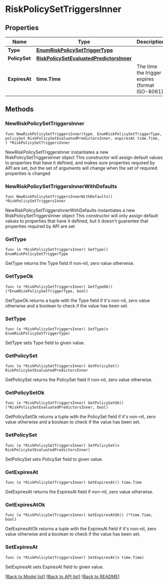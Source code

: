# RiskPolicySetTriggersInner

## Properties

Name | Type | Description | Notes
------------ | ------------- | ------------- | -------------
**Type** | [**EnumRiskPolicySetTriggerType**](EnumRiskPolicySetTriggerType.md) |  | 
**PolicySet** | [**RiskPolicySetEvaluatedPredictorsInner**](RiskPolicySetEvaluatedPredictorsInner.md) |  | 
**ExpiresAt** | **time.Time** | The time the trigger expires (format ISO-8061). | 

## Methods

### NewRiskPolicySetTriggersInner

`func NewRiskPolicySetTriggersInner(type_ EnumRiskPolicySetTriggerType, policySet RiskPolicySetEvaluatedPredictorsInner, expiresAt time.Time, ) *RiskPolicySetTriggersInner`

NewRiskPolicySetTriggersInner instantiates a new RiskPolicySetTriggersInner object
This constructor will assign default values to properties that have it defined,
and makes sure properties required by API are set, but the set of arguments
will change when the set of required properties is changed

### NewRiskPolicySetTriggersInnerWithDefaults

`func NewRiskPolicySetTriggersInnerWithDefaults() *RiskPolicySetTriggersInner`

NewRiskPolicySetTriggersInnerWithDefaults instantiates a new RiskPolicySetTriggersInner object
This constructor will only assign default values to properties that have it defined,
but it doesn't guarantee that properties required by API are set

### GetType

`func (o *RiskPolicySetTriggersInner) GetType() EnumRiskPolicySetTriggerType`

GetType returns the Type field if non-nil, zero value otherwise.

### GetTypeOk

`func (o *RiskPolicySetTriggersInner) GetTypeOk() (*EnumRiskPolicySetTriggerType, bool)`

GetTypeOk returns a tuple with the Type field if it's non-nil, zero value otherwise
and a boolean to check if the value has been set.

### SetType

`func (o *RiskPolicySetTriggersInner) SetType(v EnumRiskPolicySetTriggerType)`

SetType sets Type field to given value.


### GetPolicySet

`func (o *RiskPolicySetTriggersInner) GetPolicySet() RiskPolicySetEvaluatedPredictorsInner`

GetPolicySet returns the PolicySet field if non-nil, zero value otherwise.

### GetPolicySetOk

`func (o *RiskPolicySetTriggersInner) GetPolicySetOk() (*RiskPolicySetEvaluatedPredictorsInner, bool)`

GetPolicySetOk returns a tuple with the PolicySet field if it's non-nil, zero value otherwise
and a boolean to check if the value has been set.

### SetPolicySet

`func (o *RiskPolicySetTriggersInner) SetPolicySet(v RiskPolicySetEvaluatedPredictorsInner)`

SetPolicySet sets PolicySet field to given value.


### GetExpiresAt

`func (o *RiskPolicySetTriggersInner) GetExpiresAt() time.Time`

GetExpiresAt returns the ExpiresAt field if non-nil, zero value otherwise.

### GetExpiresAtOk

`func (o *RiskPolicySetTriggersInner) GetExpiresAtOk() (*time.Time, bool)`

GetExpiresAtOk returns a tuple with the ExpiresAt field if it's non-nil, zero value otherwise
and a boolean to check if the value has been set.

### SetExpiresAt

`func (o *RiskPolicySetTriggersInner) SetExpiresAt(v time.Time)`

SetExpiresAt sets ExpiresAt field to given value.



[[Back to Model list]](../README.md#documentation-for-models) [[Back to API list]](../README.md#documentation-for-api-endpoints) [[Back to README]](../README.md)


